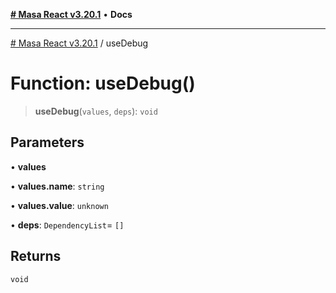 [**# Masa React v3.20.1**](../README.md) • **Docs**

***

[# Masa React v3.20.1](../globals.md) / useDebug

# Function: useDebug()

> **useDebug**(`values`, `deps`): `void`

## Parameters

• **values**

• **values.name**: `string`

• **values.value**: `unknown`

• **deps**: `DependencyList`= `[]`

## Returns

`void`
